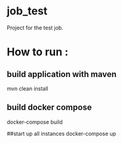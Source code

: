 # job_test
Project for the test job.

# How to run :

## build application with maven
mvn clean install

## build docker compose
docker-compose build

##start up all instances
docker-compose up
